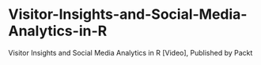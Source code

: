 # Visitor-Insights-and-Social-Media-Analytics-in-R
Visitor Insights and Social Media Analytics in R [Video], Published by Packt
